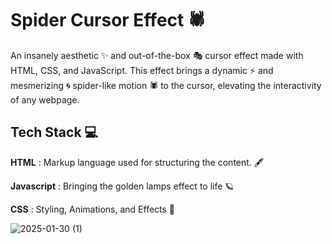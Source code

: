 # Spider Cursor Effect 🕷️

An insanely aesthetic ✨ and out-of-the-box 🎭 cursor effect made with HTML, CSS, and JavaScript. This effect brings a dynamic ⚡ and mesmerizing 🌀 spider-like motion 🕷️ to the cursor, elevating the interactivity of any webpage.

## Tech Stack 💻

**HTML** : Markup language used for structuring the content. 🖋️

**Javascript** : Bringing the golden lamps effect to life 🪐

**CSS** : Styling, Animations, and Effects 🎨

![2025-01-30 (1)](https://github.com/user-attachments/assets/f938aad3-9757-4245-8911-c7e1764ccbf6)
